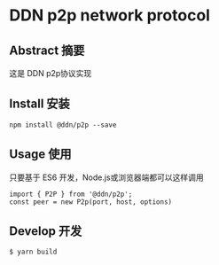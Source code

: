 # DDN p2p network protocol

## Abstract 摘要

这是 DDN p2p协议实现

## Install 安装

```
npm install @ddn/p2p --save
```

## Usage 使用

只要基于 ES6 开发，Node.js或浏览器端都可以这样调用

```
import { P2P } from '@ddn/p2p';
const peer = new P2p(port, host, options)
```

## Develop 开发

```
$ yarn build
```